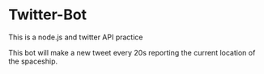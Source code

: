 # Twitter-Bot
This is a node.js and twitter API practice

This bot will make a new tweet every 20s reporting the current location of the spaceship.
